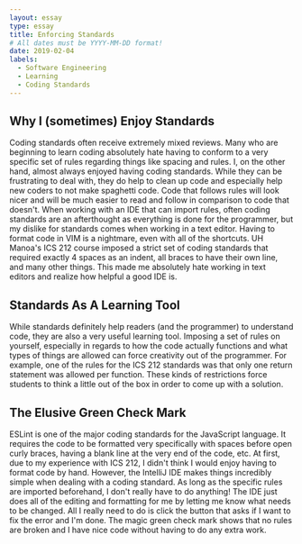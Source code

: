 ```yaml
---
layout: essay
type: essay
title: Enforcing Standards
# All dates must be YYYY-MM-DD format!
date: 2019-02-04
labels:
  - Software Engineering
  - Learning
  - Coding Standards
---
```


## Why I (sometimes) Enjoy Standards
Coding standards often receive extremely mixed reviews. Many who are beginning to learn coding absolutely hate having to conform to a very specific set of rules regarding things like spacing and rules. I, on the other hand, almost always enjoyed having coding standards. While they can be frustrating to deal with, they do help to clean up code and especially help new coders to not make spaghetti code. Code that follows rules will look nicer and will be much easier to read and follow in comparison to code that doesn't. When working with an IDE that can import rules, often coding standards are an afterthought as everything is done for the programmer, but my dislike for standards comes when working in a text editor. Having to format code in VIM is a nightmare, even with all of the shortcuts. UH Manoa's ICS 212 course imposed a strict set of coding standards that required exactly 4 spaces as an indent, all braces to have their own line, and many other things. This made me absolutely hate working in text editors and realize how helpful a good IDE is.

## Standards As A Learning Tool
While standards definitely help readers (and the programmer) to understand code, they are also a very useful learning tool. Imposing a set of rules on yourself, especially in regards to how the code actually functions and what types of things are allowed can force creativity out of the programmer. For example, one of the rules for the ICS 212 standards was that only one return statement was allowed per function. These kinds of restrictions force students to think a little out of the box in order to come up with a solution.

## The Elusive Green Check Mark
ESLint is one of the major coding standards for the JavaScript language. It requires the code to be formatted very specifically with spaces before open curly braces, having a blank line at the very end of the code, etc. At first, due to my experience with ICS 212, I didn't think I would enjoy having to format code by hand. However, the IntelliJ IDE makes things incredibly simple when dealing with a coding standard. As long as the specific rules are imported beforehand, I don't really have to do anything! The IDE just does all of the editing and formatting for me by letting me know what needs to be changed. All I really need to do is click the button that asks if I want to fix the error and I'm done. The magic green check mark shows that no rules are broken and I have nice code without having to do any extra work.
